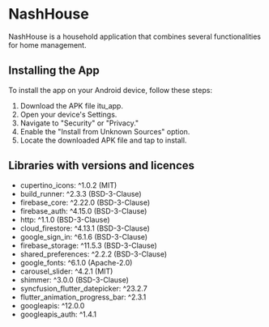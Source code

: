 # NashHouse

NashHouse is a household application that combines several functionalities for home management.

## Installing the App
To install the app on your Android device, follow these steps:
1. Download the APK file itu_app.
2. Open your device's Settings.
3. Navigate to "Security" or "Privacy."
4. Enable the "Install from Unknown Sources" option.
5. Locate the downloaded APK file and tap to install.

## Libraries with versions and licences
- cupertino_icons: ^1.0.2 (MIT)
- build_runner: ^2.3.3 (BSD-3-Clause)
- firebase_core: ^2.22.0 (BSD-3-Clause)
- firebase_auth: ^4.15.0 (BSD-3-Clause)
- http: ^1.1.0 (BSD-3-Clause)
- cloud_firestore: ^4.13.1 (BSD-3-Clause)
- google_sign_in: ^6.1.6 (BSD-3-Clause)
- firebase_storage: ^11.5.3 (BSD-3-Clause)
- shared_preferences: ^2.2.2 (BSD-3-Clause)
- google_fonts: ^6.1.0 (Apache-2.0)
- carousel_slider: ^4.2.1 (MIT)
- shimmer: ^3.0.0 (BSD-3-Clause)
- syncfusion_flutter_datepicker: ^23.2.7
- flutter_animation_progress_bar: ^2.3.1
- googleapis: ^12.0.0
- googleapis_auth: ^1.4.1
